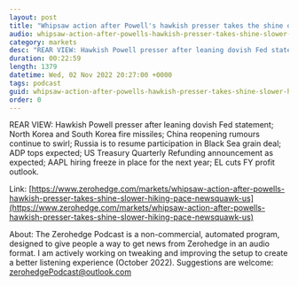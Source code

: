 ```yaml
---
layout: post
title: "Whipsaw action after Powell's hawkish presser takes the shine off a slower hiking pace - Newsquawk US Market Wrap"
audio: whipsaw-action-after-powells-hawkish-presser-takes-shine-slower-hiking-pace-newsquawk-us-0
category: markets
desc: "REAR VIEW: Hawkish Powell presser after leaning dovish Fed statement; North Korea and South Korea fire missiles; China reopening rumours continue to swirl; Russia is to resume participation in Black Sea grain deal; ADP tops expected; US Treasury Quarterly Refunding announcement as expected; AAPL hiring freeze in place for the next year; EL cuts FY profit outlook."
duration: 00:22:59
length: 1379
datetime: Wed, 02 Nov 2022 20:27:00 +0000
tags: podcast
guid: whipsaw-action-after-powells-hawkish-presser-takes-shine-slower-hiking-pace-newsquawk-us-0
order: 0
---
```

REAR VIEW: Hawkish Powell presser after leaning dovish Fed statement; North Korea and South Korea fire missiles; China reopening rumours continue to swirl; Russia is to resume participation in Black Sea grain deal; ADP tops expected; US Treasury Quarterly Refunding announcement as expected; AAPL hiring freeze in place for the next year; EL cuts FY profit outlook.

Link: [https://www.zerohedge.com/markets/whipsaw-action-after-powells-hawkish-presser-takes-shine-slower-hiking-pace-newsquawk-us](https://www.zerohedge.com/markets/whipsaw-action-after-powells-hawkish-presser-takes-shine-slower-hiking-pace-newsquawk-us)

About: The Zerohedge Podcast is a non-commercial, automated program, designed to give people a way to get news from Zerohedge in an audio format.  I am actively working on tweaking and improving the setup to create a better listening experience (October 2022).  Suggestions are welcome: [zerohedgePodcast@outlook.com](mailto:zerohedgePodcast@outlook.com)